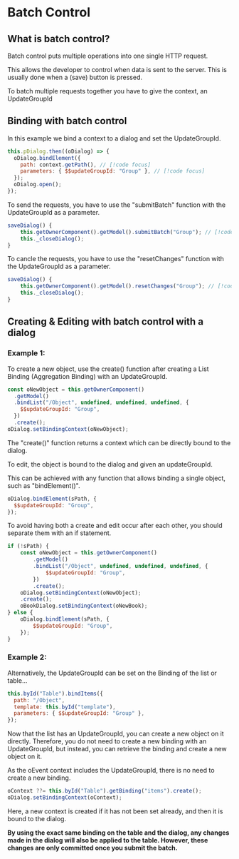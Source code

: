 # Batch Control

## What is batch control?

Batch control puts multiple operations into one single HTTP request.

This allows the developer to control when data is sent to the server. This is usually done when a (save) button is pressed.

To batch multiple requests together you have to give the context, an UpdateGroupId

## Binding with batch control

In this example we bind a context to a dialog and set the UpdateGroupId.

```javascript
this.pDialog.then((oDialog) => {
  oDialog.bindElement({
    path: context.getPath(), // [!code focus]
    parameters: { $$updateGroupId: "Group" }, // [!code focus]
  });
  oDialog.open();
});
```

To send the requests, you have to use the "submitBatch" function with the UpdateGroupId as a parameter.

```javascript
saveDialog() {
    this.getOwnerComponent().getModel().submitBatch("Group"); // [!code focus]
    this._closeDialog();
}
```

To cancle the requests, you have to use the "resetChanges" function with the UpdateGroupId as a parameter.

```javascript
saveDialog() {
    this.getOwnerComponent().getModel().resetChanges("Group"); // [!code focus]
    this._closeDialog();
}
```

## Creating & Editing with batch control with a dialog

### Example 1:

To create a new object, use the create() function after creating a List Binding (Aggregation Binding) with an UpdateGroupId.

```javascript
const oNewObject = this.getOwnerComponent()
  .getModel()
  .bindList("/Object", undefined, undefined, undefined, {
    $$updateGroupId: "Group",
  })
  .create();
oDialog.setBindingContext(oNewObject);
```

The "create()" function returns a context which can be directly bound to the dialog.

To edit, the object is bound to the dialog and given an updateGroupId.

This can be achieved with any function that allows binding a single object, such as "bindElement()".

```javascript
oDialog.bindElement(sPath, {
  $$updateGroupId: "Group",
});
```

To avoid having both a create and edit occur after each other, you should separate them with an if statement.

```javascript
if (!sPath) {
    const oNewObject = this.getOwnerComponent()
        .getModel()
        .bindList("/Object", undefined, undefined, undefined, {
            $$updateGroupId: "Group",
        })
        .create();
    oDialog.setBindingContext(oNewObject);
    .create();
    oBookDialog.setBindingContext(oNewBook);
} else {
    oDialog.bindElement(sPath, {
        $$updateGroupId: "Group",
    });
}
```

### Example 2:

Alternatively, the UpdateGroupId can be set on the Binding of the list or table...

```javascript
this.byId("Table").bindItems({
  path: "/Object",
  template: this.byId("template"),
  parameters: { $$updateGroupId: "Group" },
});
```

Now that the list has an UpdateGroupId, you can create a new object on it directly. Therefore, you do not need to create a new binding with an UpdateGroupId, but instead, you can retrieve the binding and create a new object on it.

As the oEvent context includes the UpdateGroupId, there is no need to create a new binding.

```javascript
oContext ??= this.byId("Table").getBinding("items").create();
oDialog.setBindingContext(oContext);
```

Here, a new context is created if it has not been set already, and then it is bound to the dialog.

**By using the exact same binding on the table and the dialog, any changes made in the dialog will also be applied to the table. However, these changes are only committed once you submit the batch.**

